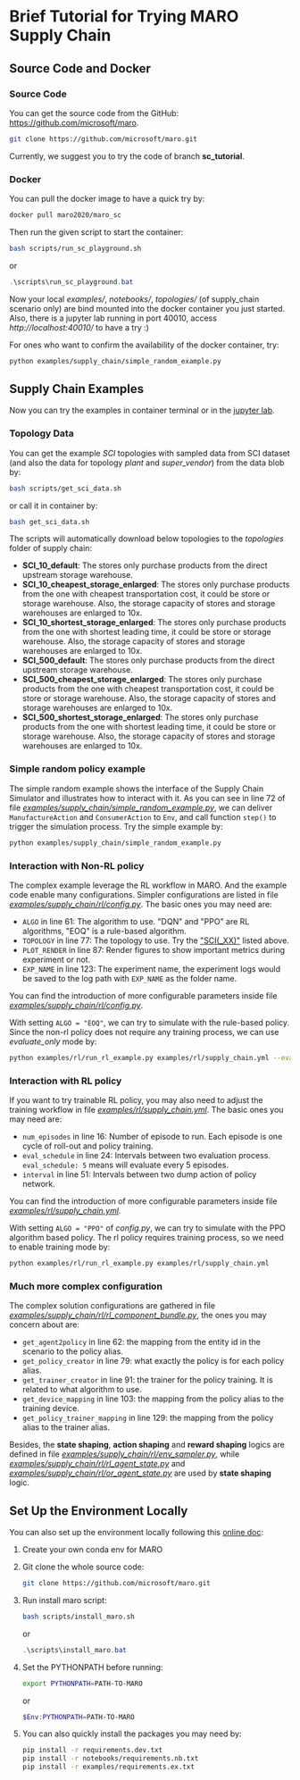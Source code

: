 # Brief Tutorial for Trying MARO Supply Chain

## Source Code and Docker

### Source Code

You can get the source code from the GitHub: https://github.com/microsoft/maro.

```sh
git clone https://github.com/microsoft/maro.git
```

Currently, we suggest you to try the code of branch **sc_tutorial**.

### Docker

You can pull the docker image to have a quick try by:

```sh
docker pull maro2020/maro_sc
```

Then run the given script to start the container:

```sh
bash scripts/run_sc_playground.sh
```

or

```powershell
.\scripts\run_sc_playground.bat
```

Now your local *examples/*, *notebooks/*, *topologies/* (of supply_chain scenario only) are bind mounted into the docker container you just started. Also, there is a jupyter lab running in port 40010, access *http://localhost:40010/* to have a try :)

For ones who want to confirm the availability of the docker container, try:

```sh
python examples/supply_chain/simple_random_example.py
```

## Supply Chain Examples

Now you can try the examples in container terminal or in the [jupyter lab](http://localhost:40010/lab/tree/notebooks/supply_chain/simple_tutorial.ipynb).

### Topology Data

You can get the example *SCI* topologies with sampled data from SCI dataset (and also the data for topology *plant* and *super_vendor*) from the data blob by:

```sh
bash scripts/get_sci_data.sh
```

or call it in container by:

```sh
bash get_sci_data.sh
```

The scripts will automatically download below topologies to the *topologies* folder of supply chain:

- **SCI_10_default**: The stores only purchase products from the direct upstream storage warehouse.
- **SCI_10_cheapest_storage_enlarged**: The stores only purchase products from the one with cheapest transportation cost, it could be store or storage warehouse. Also, the storage capacity of stores and storage warehouses are enlarged to 10x.
- **SCI_10_shortest_storage_enlarged**: The stores only purchase products from the one with shortest leading time, it could be store or storage warehouse. Also, the storage capacity of stores and storage warehouses are enlarged to 10x.
- **SCI_500_default**: The stores only purchase products from the direct upstream storage warehouse.
- **SCI_500_cheapest_storage_enlarged**: The stores only purchase products from the one with cheapest transportation cost, it could be store or storage warehouse. Also, the storage capacity of stores and storage warehouses are enlarged to 10x.
- **SCI_500_shortest_storage_enlarged**: The stores only purchase products from the one with shortest leading time, it could be store or storage warehouse. Also, the storage capacity of stores and storage warehouses are enlarged to 10x.

### Simple random policy example

The simple random example shows the interface of the Supply Chain Simulator and illustrates how to interact with it. As you can see in line 72 of file [*examples/supply_chain/simple_random_example.py*](https://github.com/microsoft/maro/blob/sc_tutorial/examples/supply_chain/simple_random_example.py#L72), we can deliver `ManufactureAction` and `ConsumerAction` to `Env`, and call function `step()` to trigger the simulation process. Try the simple example by:

```sh
python examples/supply_chain/simple_random_example.py
```

### Interaction with Non-RL policy

The complex example leverage the RL workflow in MARO. And the example code enable many configurations. Simpler configurations are listed in file [*examples/supply_chain/rl/config.py*](https://github.com/microsoft/maro/blob/sc_tutorial/examples/supply_chain/rl/config.py). The basic ones you may need are:

- `ALGO` in line 61: The algorithm to use. "DQN" and "PPO" are RL algorithms, "EOQ" is a rule-based algorithm.
- `TOPOLOGY` in line 77: The topology to use. Try the ["SCI(_XX)"](#topology-data) listed above.
- `PLOT_RENDER` in line 87: Render figures to show important metrics during experiment or not.
- `EXP_NAME` in line 123: The experiment name, the experiment logs would be saved to the log path with `EXP_NAME` as the folder name.

You can find the introduction of more configurable parameters inside file [*examples/supply_chain/rl/config.py*](https://github.com/microsoft/maro/blob/sc_tutorial/examples/supply_chain/rl/config.py).

With setting `ALGO = "EOQ"`, we can try to simulate with the rule-based policy. Since the non-rl policy does not require any training process, we can use *evaluate_only* mode by:

```sh
python examples/rl/run_rl_example.py examples/rl/supply_chain.yml --evaluate_only
```

### Interaction with RL policy

If you want to try trainable RL policy, you may also need to adjust the training workflow in file [*examples/rl/supply_chain.yml*](https://github.com/microsoft/maro/blob/sc_tutorial/examples/rl/supply_chain.yml). The basic ones you may need are:

- `num_episodes` in line 16: Number of episode to run. Each episode is one cycle of roll-out and policy training.
- `eval_schedule` in line 24: Intervals between two evaluation process. `eval_schedule: 5` means will evaluate every 5 episodes.
- `interval` in line 51: Intervals between two dump action of policy network.

You can find the introduction of more configurable parameters inside file [*examples/rl/supply_chain.yml*](https://github.com/microsoft/maro/blob/sc_tutorial/examples/rl/supply_chain.yml).

With setting `ALGO = "PPO"` of *config.py*, we can try to simulate with the PPO algorithm based policy. The rl policy requires training process, so we need to enable training mode by:

```sh
python examples/rl/run_rl_example.py examples/rl/supply_chain.yml
```

### Much more complex configuration

The complex solution configurations are gathered in file [*examples/supply_chain/rl/rl_component_bundle.py*](https://github.com/microsoft/maro/blob/sc_tutorial/examples/supply_chain/rl/rl_component_bundle.py), the ones you may concern about are:

- `get_agent2policy` in line 62: the mapping from the entity id in the scenario to the policy alias.
- `get_policy_creator` in line 79: what exactly the policy is for each policy alias.
- `get_trainer_creator` in line 91: the trainer for the policy training. It is related to what algorithm to use.
- `get_device_mapping` in line 103: the mapping from the policy alias to the training device.
- `get_policy_trainer_mapping` in line 129: the mapping from the policy alias to the trainer alias.

Besides, the **state shaping**, **action shaping** and **reward shaping** logics are defined in file [*examples/supply_chain/rl/env_sampler.py*](https://github.com/microsoft/maro/blob/sc_tutorial/examples/supply_chain/rl/env_sampler.py), while [*examples/supply_chain/rl/rl_agent_state.py*](https://github.com/microsoft/maro/blob/sc_tutorial/examples/supply_chain/rl/rl_agent_state.py) and [*examples/supply_chain/rl/or_agent_state.py*](https://github.com/microsoft/maro/blob/sc_tutorial/examples/supply_chain/rl/or_agent_state.py) are used by **state shaping** logic.

## Set Up the Environment Locally

You can also set up the environment locally following this [online doc](https://github.com/microsoft/maro#install-maro-from-source):

1. Create your own conda env for MARO

2. Git clone the whole source code:

    ```sh
    git clone https://github.com/microsoft/maro.git
    ```

3. Run install maro script:

    ```sh
    bash scripts/install_maro.sh
    ```

    or

    ```powershell
    .\scripts\install_maro.bat
    ```

4. Set the PYTHONPATH before running:

    ```sh
    export PYTHONPATH=PATH-TO-MARO
    ```

    or

    ```powershell
    $Env:PYTHONPATH=PATH-TO-MARO
    ```

5. You can also quickly install the packages you may need by:

    ```sh
    pip install -r requirements.dev.txt
    pip install -r notebooks/requirements.nb.txt
    pip install -r examples/requirements.ex.txt
    ```
